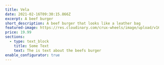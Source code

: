 ```yaml
---
title: Vela
date: 2021-02-16T09:30:15.866Z
excerpt: A beef burger
short_description: A beef burger that looks like a leather bag
featured-image: https://res.cloudinary.com/crux-wheels/image/upload/v1625647710/standard%20wheel%20renders/vela_angle.jpg
price: 19.99
sections:
  - type: text_block
    title: Some Text
    text: The is text about the beefs burger
enable_configurator: true
---
```


